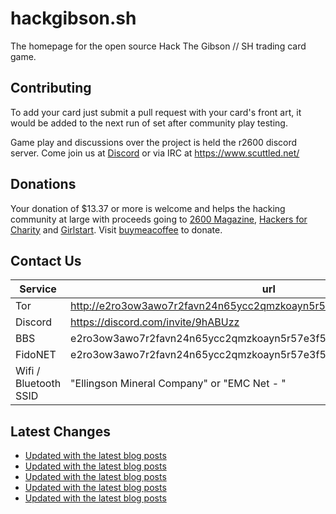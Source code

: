 # hackgibson.sh
The homepage for the open source Hack The Gibson // SH trading card game.


## Contributing

To add your card just submit a pull request with your card's front art, it would be added to the next run of set after community play testing.

Game play and discussions over the project is held the r2600 discord server. Come join us at [Discord](https://discord.com/invite/9hABUzz) or via IRC at https://www.scuttled.net/


## Donations

Your donation of $13.37 or more is welcome and helps the hacking community at large with proceeds going to [2600 Magazine](https://2600.com/), [Hackers for Charity](https://hackersforcharity.org) and [Girlstart](https://girlstart.org).  Visit [buymeacoffee](https://www.buymeacoffee.com/hackgibson.sh) to donate.


## Contact Us

Service | url
-|-
Tor | http://e2ro3ow3awo7r2favn24n65ycc2qmzkoayn5r57e3f56nvjwdcgg32ad.onion
Discord | https://discord.com/invite/9hABUzz
BBS | e2ro3ow3awo7r2favn24n65ycc2qmzkoayn5r57e3f56nvjwdcgg32ad.onion:23
FidoNET | e2ro3ow3awo7r2favn24n65ycc2qmzkoayn5r57e3f56nvjwdcgg32ad.onion:24554
Wifi / Bluetooth SSID | "Ellingson Mineral Company" or "EMC Net - <fidonet address>"

## Latest Changes
<!-- BLOG-POST-LIST:START -->
- [Updated with the latest blog posts](https://github.com/DFW2600/hackgibson.sh/commit/27bc5ba552af52262e596a231ae11a063164d517)
- [Updated with the latest blog posts](https://github.com/DFW2600/hackgibson.sh/commit/c1d0c0ea15ae5d447f3d1ee0fc7767295a32f3f8)
- [Updated with the latest blog posts](https://github.com/DFW2600/hackgibson.sh/commit/002226576189aa037daf1335e39c0265e43a3b66)
- [Updated with the latest blog posts](https://github.com/DFW2600/hackgibson.sh/commit/ed7e0951da51b75ba8e062c88d1d4b841143e856)
- [Updated with the latest blog posts](https://github.com/DFW2600/hackgibson.sh/commit/95675341168d0994b1d0a7538aea8da2ad4db245)
<!-- BLOG-POST-LIST:END -->
